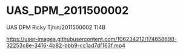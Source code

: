 # UAS_DPM_2011500002
UAS DPM Ricky Tjhin/2011500002 TI4B


https://user-images.githubusercontent.com/106234212/174658698-32253c8e-3416-4b82-bbb9-cc1ad7df163f.mp4

